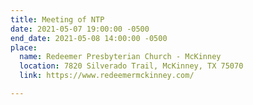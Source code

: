 ```yaml
---
title: Meeting of NTP
date: 2021-05-07 19:00:00 -0500
end_date: 2021-05-08 14:00:00 -0500
place:
  name: Redeemer Presbyterian Church - McKinney
  location: 7820 Silverado Trail, McKinney, TX 75070
  link: https://www.redeemermckinney.com/

---
```

